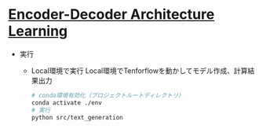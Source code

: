 # [Encoder-Decoder Architecture Learning](https://github.com/GoogleCloudPlatform/asl-ml-immersion/blob/master/notebooks/text_models/solutions/text_generation.ipynb)

* 実行
  * Local環境で実行
    Local環境でTenforflowを動かしてモデル作成、計算結果出力

    ```bash
    # conda環境有効化（プロジェクトルートディレクトリ）
    conda activate ./env
    # 実行
    python src/text_generation
    ```
